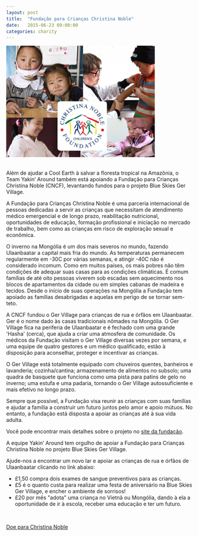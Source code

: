 ```yaml
---
layout: post
title:  "Fundação para Crianças Christina Noble"
date:   2015-06-23 09:00:00
categories: charity
---
```


<img src="/img/christina-noble-940x705.jpg" class="img-shadow center" alt="Christina Noble Children's Foundation" width="400"/>

<div>&nbsp;</div>

Além de ajudar a Cool Earth à salvar a floresta tropical na Amazônia, o Team Yakin’ Around também está apoiando a Fundação para Crianças Christina Noble (CNCF), levantando fundos para o projeto Blue Skies Ger Village.

A Fundação para Crianças Christina Noble é uma parceria internacional de pessoas dedicadas a servir as crianças que necessitam de atendimento médico emergencial e de longo prazo, reabilitação nutricional, oportunidades de educação, formação profissional e iniciação no mercado de trabalho, bem como as crianças em risco de exploração sexual e econômica.

O inverno na Mongólia é um dos mais severos no mundo, fazendo Ulaanbaatar a capital mais fria do mundo. As temperaturas permanecem regularmente em -30C por várias semanas, e atingir -40C não é considerado incomum. Como em muitos países, os mais pobres não têm condições de adequar suas casas para as condições climáticas. É comum famílias de até oito pessoas viverem sob escadas sem aquecimento nos blocos de apartamentos da cidade ou em simples cabanas de madeira e tecidos. Desde o início de suas operações na Mongólia a Fundação tem apoiado as famílias desabrigadas e aquelas em perigo de se tornar sem-teto.

A CNCF fundou o Ger Village para crianças de rua e órfãos em Ulaanbaatar. Ger é o nome dado às casas tradicionais nômades na Mongólia. O Ger Village fica na periferia de Ulaanbaatar e é fechado com uma grande 'Hasha' (cerca), que ajuda a criar uma atmosfera de comunidade. Os médicos da Fundação visitam o Ger Village diversas vezes por semana, e uma equipe de quatro gestores e um médico qualificado, estão à disposição para aconselhar, proteger e incentivar as crianças.

O Ger Village está totalmente equipado com chuveiros quentes, banheiros e lavanderia; cozinha/cantina; armazenamento de alimentos no subsolo; uma quadra de basquete que funciona como uma pista para patins de gelo no inverno; uma estufa e uma padaria, tornando o Ger Village autossuficiente e mais efetivo no longo prazo.

Sempre que possível, a Fundação visa reunir as crianças com suas famílias e ajudar a família a construir um futuro juntos pelo amor e apoio mútuos. No entanto, a fundação está disposta a apoiar as crianças até à sua vida adulta.

Você pode encontrar mais detalhes sobre o projeto no [site da fundação](https://www.cncf.org/the-blue-skies-ger-village-project.html).

A equipe Yakin’ Around tem orgulho de apoiar a Fundação para Crianças Christina Noble no projeto Blue Skies Ger Village.

Ajude-nos a encontrar um novo lar e apoiar as crianças de rua e órfãos de Ulaanbaatar clicando no link abaixo:

* £1,50 compra dois exames de sangue preventivos para as crianças.
* £5 é o quanto custa para realizar uma festa de aniversário na Blue Skies Ger Village, e encher o ambiente de sorrisos!
* £20 por mês "adota" uma criança no Vietnã ou Mongólia, dando à ela a oportunidade de ir à escola, receber uma educação e ter um futuro.

<div>&nbsp;</div>

<p><a href="https://cncf-fundraise.everydayhero.com/uk/yakin-around/" target="_blank" class="btn btn-default">Doe para Christina Noble</a></p>
